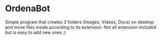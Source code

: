 # OrdenaBot
Simple program that creates 3 folders (Images, Videos, Docs) on desktop and move files inside according to its extension.
Not all extension included but is easy to add new ones ;)
